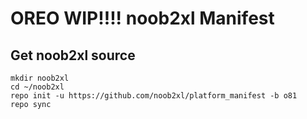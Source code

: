 # OREO WIP!!!!  noob2xl Manifest

## Get noob2xl source

```
mkdir noob2xl
cd ~/noob2xl
repo init -u https://github.com/noob2xl/platform_manifest -b o81
repo sync
```
